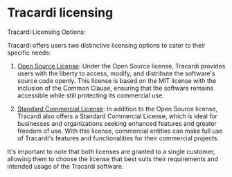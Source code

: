 # Tracardi licensing

Tracardi Licensing Options:

Tracardi offers users two distinctive licensing options to cater to their specific needs:

1. [Open Source License](os_license.md):
   Under the Open Source license, Tracardi provides users with the liberty to access, modify, and distribute the
   software's source code openly. This license is based on the MIT license with the inclusion of the Common Clause,
   ensuring that the software remains accessible while still protecting its commercial use.

2. [Standard Commercial License](com_license.md):
   In addition to the Open Source license, Tracardi also offers a Standard Commercial License, which is ideal for
   businesses and organizations seeking enhanced features and greater freedom of use. With this license, commercial
   entities can make full use of Tracardi's features and functionalities for their commercial projects.

It's important to note that both licenses are granted to a single customer, allowing them to choose the license that
best suits their requirements and intended usage of the Tracardi software.